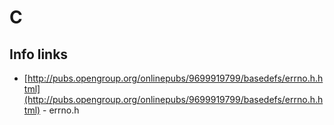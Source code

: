 # C
## Info links
* [http://pubs.opengroup.org/onlinepubs/9699919799/basedefs/errno.h.html](http://pubs.opengroup.org/onlinepubs/9699919799/basedefs/errno.h.html) - errno.h




























